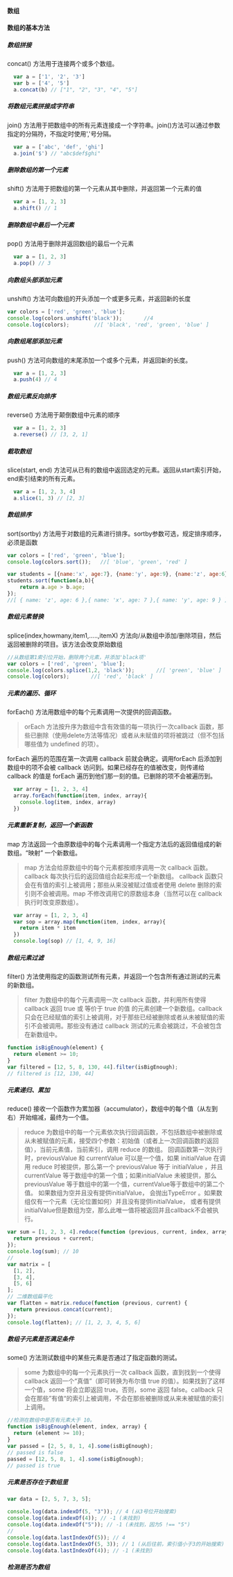 #### 数组

#### 数组的基本方法

##### 数组拼接
concat() 方法用于连接两个或多个数组。
```javascript
  var a = ['1', '2', '3']
  var b = ['4', '5']
  a.concat(b) // ["1", "2", "3", "4", "5"]
```

##### 将数组元素拼接成字符串
join() 方法用于把数组中的所有元素连接成一个字符串。join()方法可以通过参数指定的分隔符，不指定时使用','号分隔。
```javascript
  var a = ['abc', 'def', 'ghi']
  a.join('$') // "abc$def$ghi"
```

##### 删除数组的第一个元素
shift() 方法用于把数组的第一个元素从其中删除，并返回第一个元素的值
```javascript
  var a = [1, 2, 3]
  a.shift() // 1
```

##### 删除数组中最后一个元素
pop() 方法用于删除并返回数组的最后一个元素
```javascript
  var a = [1, 2, 3]
  a.pop() // 3
```

##### 向数组头部添加元素
unshift() 方法可向数组的开头添加一个或更多元素，并返回新的长度
```javascript
var colors = ['red', 'green', 'blue'];
console.log(colors.unshift('black'));		//4
console.log(colors);		//[ 'black', 'red', 'green', 'blue' ]
```

##### 向数组尾部添加元素
push() 方法可向数组的末尾添加一个或多个元素，并返回新的长度。
```javascript
  var a = [1, 2, 3]
  a.push(4) // 4
```
##### 数组元素反向排序
reverse() 方法用于颠倒数组中元素的顺序
```javascript
  var a = [1, 2, 3]
  a.reverse() // [3, 2, 1]
```

##### 截取数组
slice(start, end) 方法可从已有的数组中返回选定的元素。返回从start索引开始，end索引结束的所有元素。
```javascript
  var a = [1, 2, 3, 4]
  a.slice(1, 3) // [2, 3]
```

##### 数组排序
sort(sortby) 方法用于对数组的元素进行排序。sortby参数可选，规定排序顺序，必须是函数
```javascript
var colors = ['red', 'green', 'blue'];
console.log(colors.sort());   //[ 'blue', 'green', 'red' ]

var students = [{name:'x', age:7}, {name:'y', age:9}, {name:'z', age:6}]
students.sort(function(a,b){
	return a.age > b.age;
});
//[ { name: 'z', age: 6 },{ name: 'x', age: 7 },{ name: 'y', age: 9 } ]
```

##### 数组元素替换
splice(index,howmany,item1,.....,itemX) 方法向/从数组中添加/删除项目，然后返回被删除的项目。该方法会改变原始数组
```javascript
//从数组第1索引位开始，删除两个元素，并添加'black项'
var colors = ['red', 'green', 'blue'];
console.log(colors.splice(1,2, 'black'));		//[ 'green', 'blue' ]
console.log(colors);       //[ 'red', 'black' ]
```

##### 元素的遍历、循环
forEach() 方法用数组中的每个元素调用一次提供的回调函数。
> orEach 方法按升序为数组中含有效值的每一项执行一次callback 函数，那些已删除（使用delete方法等情况）或者从未赋值的项将被跳过（但不包括哪些值为 undefined 的项）。

forEach 遍历的范围在第一次调用 callback 前就会确定。调用forEach 后添加到数组中的项不会被 callback 访问到。如果已经存在的值被改变，则传递给 callback 的值是 forEach 遍历到他们那一刻的值。已删除的项不会被遍历到。
```javascript
  var array = [1, 2, 3, 4]
  array.forEach(function(item, index, array){
    console.log(item, index, array)
  })
```

##### 元素重新复制，返回一个新函数
map 方法返回一个由原数组中的每个元素调用一个指定方法后的返回值组成的新数组。“映射” 一个新数组。
> map 方法会给原数组中的每个元素都按顺序调用一次 callback 函数。callback 每次执行后的返回值组合起来形成一个新数组。 callback 函数只会在有值的索引上被调用；那些从来没被赋过值或者使用 delete 删除的索引则不会被调用。map 不修改调用它的原数组本身（当然可以在 callback 执行时改变原数组）。


```javascript
  var array = [1, 2, 3, 4]
  var sop = array.map(function(item, index, array){
    return item * item
  })
  console.log(sop) // [1, 4, 9, 16]
```

##### 数组元素过滤
filter() 方法使用指定的函数测试所有元素，并返回一个包含所有通过测试的元素的新数组。
> filter 为数组中的每个元素调用一次 callback 函数，并利用所有使得 callback 返回 true 或 等价于 true 的值 的元素创建一个新数组。callback 只会在已经赋值的索引上被调用，对于那些已经被删除或者从未被赋值的索引不会被调用。那些没有通过 callback 测试的元素会被跳过，不会被包含在新数组中。

```javascript
function isBigEnough(element) {
  return element >= 10;
}
var filtered = [12, 5, 8, 130, 44].filter(isBigEnough);
// filtered is [12, 130, 44]
```

##### 元素递归、累加
reduce() 接收一个函数作为累加器（accumulator），数组中的每个值（从左到右）开始缩减，最终为一个值。
> reduce 为数组中的每一个元素依次执行回调函数，不包括数组中被删除或从未被赋值的元素，接受四个参数：初始值（或者上一次回调函数的返回值），当前元素值，当前索引，调用 reduce 的数组。
回调函数第一次执行时，previousValue 和 currentValue 可以是一个值，如果 initialValue 在调用 reduce 时被提供，那么第一个 previousValue 等于 initialValue ，并且currentValue 等于数组中的第一个值；如果initialValue 未被提供，那么previousValue 等于数组中的第一个值，currentValue等于数组中的第二个值。
如果数组为空并且没有提供initialValue， 会抛出TypeError 。如果数组仅有一个元素（无论位置如何）并且没有提供initialValue， 或者有提供initialValue但是数组为空，那么此唯一值将被返回并且callback不会被执行。

```javascript
var sum = [1, 2, 3, 4].reduce(function (previous, current, index, array) {
  return previous + current;
});
console.log(sum); // 10
//
var matrix = [
  [1, 2],
  [3, 4],
  [5, 6]
];
// 二维数组扁平化
var flatten = matrix.reduce(function (previous, current) {
  return previous.concat(current);
});
console.log(flatten); // [1, 2, 3, 4, 5, 6]

```

##### 数组子元素是否满足条件
some() 方法测试数组中的某些元素是否通过了指定函数的测试。
> some 为数组中的每一个元素执行一次 callback 函数，直到找到一个使得 callback 返回一个“真值”（即可转换为布尔值 true 的值）。如果找到了这样一个值，some 将会立即返回 true。否则，some 返回 false。callback 只会在那些”有值“的索引上被调用，不会在那些被删除或从来未被赋值的索引上调用。

```javascript
//检测在数组中是否有元素大于 10。
function isBigEnough(element, index, array) {
  return (element >= 10);
}
var passed = [2, 5, 8, 1, 4].some(isBigEnough);
// passed is false
passed = [12, 5, 8, 1, 4].some(isBigEnough);
// passed is true
```

##### 元素是否存在于数组里
```javascript
var data = [2, 5, 7, 3, 5];

console.log(data.indexOf(5, "3")); // 4 (从3号位开始搜索)
console.log(data.indexOf(4)); // -1 (未找到)
console.log(data.indexOf("5")); // -1 (未找到，因为5 !== "5")
//
console.log(data.lastIndexOf(5)); // 4
console.log(data.lastIndexOf(5, 3)); // 1 (从后往前，索引值小于3的开始搜索)
console.log(data.lastIndexOf(4)); // -1 (未找到)
```

##### 检测是否为数组
```javascript

```

